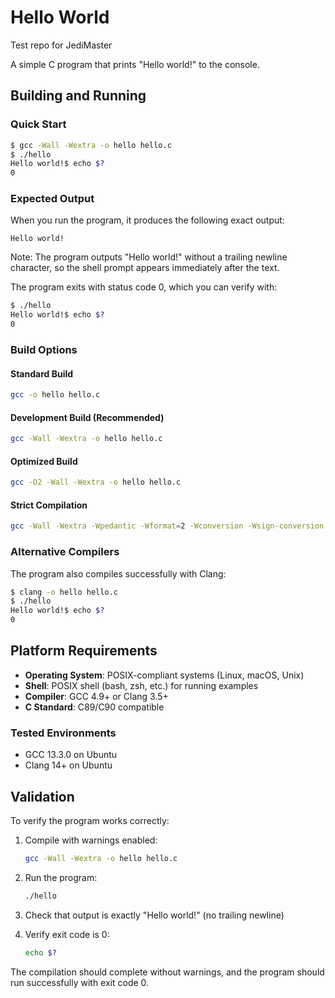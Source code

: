 # Hello World

Test repo for JediMaster

A simple C program that prints "Hello world!" to the console.

## Building and Running

### Quick Start

```bash
$ gcc -Wall -Wextra -o hello hello.c
$ ./hello
Hello world!$ echo $?
0
```

### Expected Output

When you run the program, it produces the following exact output:

```
Hello world!
```

Note: The program outputs "Hello world!" without a trailing newline character, so the shell prompt appears immediately after the text.

The program exits with status code 0, which you can verify with:

```bash
$ ./hello
Hello world!$ echo $?
0
```

### Build Options

#### Standard Build
```bash
gcc -o hello hello.c
```

#### Development Build (Recommended)
```bash
gcc -Wall -Wextra -o hello hello.c
```

#### Optimized Build
```bash
gcc -O2 -Wall -Wextra -o hello hello.c
```

#### Strict Compilation
```bash
gcc -Wall -Wextra -Wpedantic -Wformat=2 -Wconversion -Wsign-conversion -o hello hello.c
```

### Alternative Compilers

The program also compiles successfully with Clang:

```bash
$ clang -o hello hello.c
$ ./hello
Hello world!$ echo $?
0
```

## Platform Requirements

- **Operating System**: POSIX-compliant systems (Linux, macOS, Unix)
- **Shell**: POSIX shell (bash, zsh, etc.) for running examples
- **Compiler**: GCC 4.9+ or Clang 3.5+ 
- **C Standard**: C89/C90 compatible

### Tested Environments

- GCC 13.3.0 on Ubuntu
- Clang 14+ on Ubuntu

## Validation

To verify the program works correctly:

1. Compile with warnings enabled:
   ```bash
   gcc -Wall -Wextra -o hello hello.c
   ```

2. Run the program:
   ```bash
   ./hello
   ```

3. Check that output is exactly "Hello world!" (no trailing newline)

4. Verify exit code is 0:
   ```bash
   echo $?
   ```

The compilation should complete without warnings, and the program should run successfully with exit code 0.